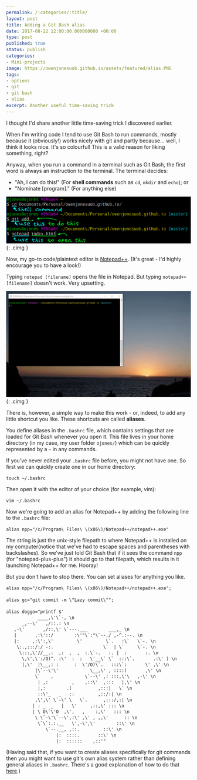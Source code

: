 ```yaml
---
permalink: /:categories/:title/
layout: post
title: Adding a Git Bash alias
date: 2017-08-22 12:00:00.000000000 +00:00
type: post
published: true
status: publish
categories:
- Mini-projects
image: https://owenjonesuob.github.io/assets/featured/alias.PNG
tags:
- options
- git
- git bash
- alias
excerpt: Another useful time-saving trick
---
```


I thought I'd share another little time-saving trick I discovered earlier.

When I'm writing code I tend to use Git Bash to run commands, mostly because it (obviously!) works nicely with git and partly because... well, I think it looks nice. It's so colourful! This is a valid reason for liking something, right?

Anyway, when you run a command in a terminal such as Git Bash, the first word is always an instruction to the terminal. The terminal decides:

* "Ah, I can do this!" (For **shell commands** such as `cd`, `mkdir` and `echo`); or
* "Nominate [program]." (For anything else)

![](/assets/alias/commands.png){: .cimg }

Now, my go-to code/plaintext editor is [Notepad++](https://notepad-plus-plus.org/). (It's great - I'd highly encourage you to have a look!)

Typing `notepad [filename]` opens the file in Notepad. But typing `notepad++ [filename]` doesn't work. Very upsetting.

![](/assets/alias/notfound.gif){: .cimg }

There is, however, a simple way to make this work - or, indeed, to add any little shortcut you like. These shortcuts are called **aliases**.

You define aliases in the `.bashrc` file, which contains settings that are loaded for Git Bash whenever you open it. This file lives in your home directory (in my case, my user folder `ojones/`) which can be quickly represented by a `~` in any commands.

If you've never edited your `.bashrc` file before, you might not have one. So first we can quickly create one in our home directory:

```
touch ~/.bashrc
```

Then open it with the editor of your choice (for example, vim):

```
vim ~/.bashrc
```

Now we're going to add an alias for Notepad++ by adding the following line to the `.bashrc` file:

```
alias npp="/c/Program\ Files\ \(x86\)/Notepad++/notepad++.exe"
```

The string is just the unix-style filepath to where Notepad++ is installed on my computer(notice that we've had to escape spaces and parentheses with backslashes). So we've just told Git Bash that if it sees the command `npp` (for "notepad-plus-plus") it should go to that filepath, which results in it launching Notepad++ for me. Hooray!

But you don't have to stop there. You can set aliases for anything you like.

```
alias npp="/c/Program\ Files\ \(x86\)/Notepad++/notepad++.exe";

alias gc="git commit -m \"Lazy commit\"";

alias doggo="printf $'
            ____,\'\`-, \n
      _,--\'   ,/::.: \n
   ,-\'       ,/::,\' \`---.___        ___,_ \n
   |       ,:\'::/        :\'"\`:"\`--./ ,-^.:--. \n
   |:     ,:\':,\'         \'         \`.   :\`   \`-. \n
    \:.,:::/:/ -:.                   \`  | \`     \`-. \n
     \:::,\'//__.:  ,:  ,  ,  :.\`-.   :. |  :       :. \n
      \,\',\':/O)^. :\'  :  :   \'__\` \`  :::\`.       .:\' ) \n
      |,\'  |\__,: :      :  \'/O)\`.   :::\`:       \' ,\' \n
           |\`--\'\'            \__,\' , ::::(       ,\' \n
           \`    ,            \`--\' ,: :::,\'\   ,-\' \n
            | ,:         ,    ,::\'  ,:::   |,\' \n
            |,:        .(          ,:::|   \` \n
            ::\'_   _   ::         ,::/:| \n
           ,\',\' \`-\' \   \`.      ,:::/,:| \n
          | : _  _   |   \'     ,::,\' ::: \n
          | \ O\`\'O  ,\',   ,    :,\'   ::: \n
           \ \`-\'\`--\',:\' ,\' , ,,\'      :: \n
            \`\`:.:.__   \',-\',\'        ::\' \n
               \`--.__, ,::.         ::\' \n
                   |:  ::::.       ::\' \n
                   |:  ::::::    ,::'"
```

(Having said that, if you want to create aliases specifically for git commands then you might want to use git's own alias system rather than defining general aliases in `.bashrc`. There's a good explanation of how to do that [here](http://haacked.com/archive/2014/07/28/github-flow-aliases/).)
